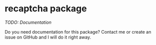 # recaptcha package

*TODO: Documentation*

Do you need documentation for this package? Contact me or create an issue on GitHub and I will do it right away. 
